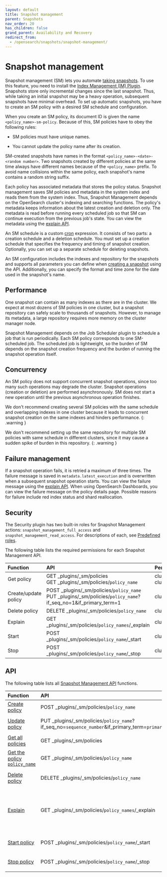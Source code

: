 ```yaml
---
layout: default
title: Snapshot management
parent: Snapshots
nav_order: 20
has_children: false
grand_parent: Availability and Recovery
redirect_from: 
  - /opensearch/snapshots/snapshot-management/
---
```


# Snapshot management

Snapshot management (SM) lets you automate [taking snapshots]({{site.url}}{{site.baseurl}}/opensearch/snapshots/snapshot-restore#take-snapshots). To use this feature, you need to install the [Index Management (IM) Plugin]({{site.url}}{{site.baseurl}}/im-plugin). Snapshots store only incremental changes since the last snapshot. Thus, while taking an initial snapshot may be a heavy operation, subsequent snapshots have minimal overhead. To set up automatic snapshots, you have to create an SM policy with a desired SM schedule and configuration. 

When you create an SM policy, its document ID is given the name `<policy_name>-sm-policy`. Because of this, SM policies have to obey the following rules:

- SM policies must have unique names. 

- You cannot update the policy name after its creation. 

SM-created snapshots have names in the format `<policy_name>-<date>-<random number>`. Two snapshots created by different policies at the same time always have different names because of the `<policy_name>` prefix. To avoid name collisions within the same policy, each snapshot's name contains a random string suffix.

Each policy has associated metadata that stores the policy status. Snapshot management saves SM policies and metadata in the system index and reads them from the system index. Thus, Snapshot Management depends on the OpenSearch cluster's indexing and searching functions. The policy's metadata keeps information about the latest creation and deletion only. The metadata is read before running every scheduled job so that SM can continue execution from the previous job's state. You can view the metadata using the [explain API]({{site.url}}{{site.baseurl}}/opensearch/snapshots/sm-api#explain).

An SM schedule is a custom [cron]({{site.url}}{{site.baseurl}}/monitoring-plugins/alerting/cron) expression. It consists of two parts: a creation schedule and a deletion schedule. You must set up a creation schedule that specifies the frequency and timing of snapshot creation. Optionally, you can set up a separate schedule for deleting snapshots.

An SM configuration includes the indexes and repository for the snapshots and supports all parameters you can define when [creating a snapshot]({{site.url}}{{site.baseurl}}/opensearch/snapshots/snapshot-restore#take-snapshots) using the API. Additionally, you can specify the format and time zone for the date used in the snapshot's name.


## Performance 

One snapshot can contain as many indexes as there are in the cluster. We expect at most dozens of SM policies in one cluster, but a snapshot repository can safely scale to thousands of snapshots. However, to manage its metadata, a large repository requires more memory on the cluster manager node. 

Snapshot Management depends on the Job Scheduler plugin to schedule a job that is run periodically. Each SM policy corresponds to one SM-scheduled job. The scheduled job is lightweight, so the burden of SM depends on the snapshot creation frequency and the burden of running the snapshot operation itself. 

## Concurrency 

An SM policy does not support concurrent snapshot operations, since too many such operations may degrade the cluster. Snapshot operations (creation or deletion) are performed asynchronously. SM does not start a new operation until the previous asynchronous operation finishes.

We don't recommend creating several SM policies with the same schedule and overlapping indexes in one cluster because it leads to concurrent snapshot creation on the same indexes and hinders performance. 
{: .warning }


We don't recommend setting up the same repository for multiple SM policies with same schedule in different clusters, since it may cause a sudden spike of burden in this repository.
{: .warning }

## Failure management

If a snapshot operation fails, it is retried a maximum of three times. The failure message is saved in `metadata.latest_execution` and is overwritten when a subsequent snapshot operation starts. You can view the failure message using the [explain API]({{site.url}}{{site.baseurl}}/opensearch/snapshots/sm-api#explain). When using OpenSearch Dashboards, you can view the failure message on the policy details page. Possible reasons for failure include red index status and shard reallocation.

## Security

The Security plugin has two built-in roles for Snapshot Management actions: `snapshot_management_full_access` and `snapshot_management_read_access`. For descriptions of each, see [Predefined roles]({{site.url}}{{site.baseurl}}/security/access-control/users-roles#predefined-roles).

The following table lists the required permissions for each Snapshot Management API.

Function | API | Permission
:--- | :--- | :---
Get policy | GET _plugins/_sm/policies<br>GET _plugins/_sm/policies/`policy_name` | cluster:admin/opensearch/snapshot_management/policy/get<br>cluster:admin/opensearch/snapshot_management/policy/search 
Create/update policy | POST _plugins/_sm/policies/`policy_name`<br> PUT _plugins/_sm/policies/`policy_name`?if_seq_no=1&if_primary_term=1 | cluster:admin/opensearch/snapshot_management/policy/write
Delete policy | DELETE  _plugins/_sm/policies/`policy_name` | cluster:admin/opensearch/snapshot_management/policy/delete
Explain | GET _plugins/_sm/policies/`policy_names`/_explain | cluster:admin/opensearch/snapshot_management/policy/explain
Start | POST  _plugins/_sm/policies/`policy_name`/_start | cluster:admin/opensearch/snapshot_management/policy/start
Stop| POST  _plugins/_sm/policies/`policy_name`/_stop | cluster:admin/opensearch/snapshot_management/policy/stop


## API

The following table lists all [Snapshot Management API]({{site.url}}{{site.baseurl}}/opensearch/snapshots/sm-api) functions.

Function | API | Description
:--- | :--- | :---
[Create policy]({{site.url}}{{site.baseurl}}/opensearch/snapshots/sm-api#create-or-update-a-policy) | POST _plugins/_sm/policies/`policy_name` | Creates an SM policy.
[Update policy]({{site.url}}{{site.baseurl}}/opensearch/snapshots/sm-api#create-or-update-a-policy) | PUT _plugins/_sm/policies/`policy_name`?if_seq_no=`sequence_number`&if_primary_term=`primary_term` | Modifies the `policy_name` policy.
[Get all policies]({{site.url}}{{site.baseurl}}/opensearch/snapshots/sm-api#get-policies) | GET _plugins/_sm/policies | Returns all SM policies.
[Get the policy `policy_name`]({{site.url}}{{site.baseurl}}/opensearch/snapshots/sm-api#get-policies) | GET _plugins/_sm/policies/`policy_name` | Returns the `policy_name` SM policy.
[Delete policy]({{site.url}}{{site.baseurl}}/opensearch/snapshots/sm-api#delete-a-policy) | DELETE  _plugins/_sm/policies/`policy_name` | Deletes the `policy_name` policy.
[Explain]({{site.url}}{{site.baseurl}}/opensearch/snapshots/sm-api#explain) | GET _plugins/_sm/policies/`policy_names`/_explain | Provides the enabled/disabled status and the metadata for all policies specified by `policy_names`.
[Start policy]({{site.url}}{{site.baseurl}}/opensearch/snapshots/sm-api#start-a-policy) | POST  _plugins/_sm/policies/`policy_name`/_start | Starts the `policy_name` policy.
[Stop policy]({{site.url}}{{site.baseurl}}/opensearch/snapshots/sm-api#stop-a-policy)| POST  _plugins/_sm/policies/`policy_name`/_stop | Stops the `policy_name` policy.